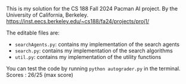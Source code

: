 This is my solution for the CS 188 Fall 2024 Pacman AI project.
By the University of California, Berkeley.
https://inst.eecs.berkeley.edu/~cs188/fa24/projects/proj1/

The editable files are:
- `searchAgents.py`: contains my implementation of the search agents
- `search.py`: contains my implementation of the search algorithms
- `util.py`: contains my implementation of the utility functions

You can test the code by running `python autograder.py` in the terminal.
Scores : 26/25 (max score)